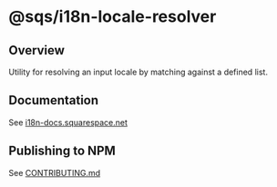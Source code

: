 # @sqs/i18n-locale-resolver

## Overview

Utility for resolving an input locale by matching against a defined list.

## Documentation

See [i18n-docs.squarespace.net](https://i18n-docs.squarespace.net/docs/api/i18n-locale-resolver)

## Publishing to NPM

See [CONTRIBUTING.md](../../CONTRIBUTING.md)
